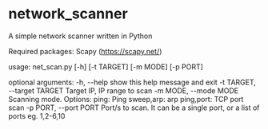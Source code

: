 # network_scanner
A simple network scanner written in Python

Required packages: Scapy (https://scapy.net/)

usage: net_scan.py [-h] [-t TARGET] [-m MODE] [-p PORT]

optional arguments:
  -h, --help            show this help message and exit
  -t TARGET, --target TARGET
                        Target IP, IP range to scan
  -m MODE, --mode MODE  Scanning mode. Options: ping: Ping sweep,arp: arp
                        ping,port: TCP port scan
  -p PORT, --port PORT  Port/s to scan. It can be a single port, or a list of
                        ports eg. 1,2-6,10
